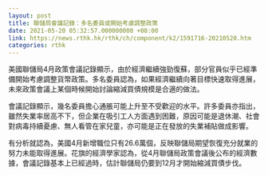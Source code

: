 ```yaml
---
layout: post
title: 聯儲局會議記錄：多名委員或開始考慮調整政策
date: 2021-05-20 05:32:57.000000000 +08:00
link: https://news.rthk.hk/rthk/ch/component/k2/1591716-20210520.htm
categories: rthk
---
```


美國聯儲局4月政策會議記錄顯示，由於經濟繼續強勁復蘇，部分官員似乎已經準備開始考慮調整貨幣政策。多名委員認為，如果經濟繼續向著目標快速取得進展，未來政策會議上某個時候開始討論縮減買債規模是合適的做法。

會議記錄顯示，幾名委員擔心通脹可能上升至不受歡迎的水平。許多委員亦指出，雖然失業率居高不下，但企業在吸引工人方面遇到困難，原因可能是退休潮、社會對病毒持續憂慮、無人看管在家兒童，亦可能是正在發放的失業補貼做成影響。

有分析就認為，美國4月新增職位只有26.6萬個，反映聯儲局期望恢復充分就業的努力未能取得進展。花旗的經濟學家認為，從4月聯儲局政策會議後公布的經濟數據，會議記錄基本上已經過時，估計聯儲局仍要到12月才開始縮減買債步伐。
